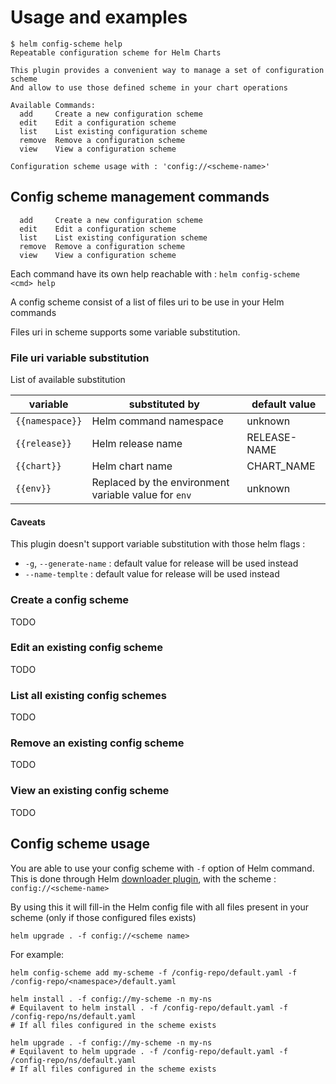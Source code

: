 # Usage and examples

```
$ helm config-scheme help
Repeatable configuration scheme for Helm Charts

This plugin provides a convenient way to manage a set of configuration scheme
And allow to use those defined scheme in your chart operations

Available Commands:
  add     Create a new configuration scheme
  edit    Edit a configuration scheme
  list    List existing configuration scheme
  remove  Remove a configuration scheme
  view    View a configuration scheme

Configuration scheme usage with : 'config://<scheme-name>'
```

## Config scheme management commands

```
  add     Create a new configuration scheme
  edit    Edit a configuration scheme
  list    List existing configuration scheme
  remove  Remove a configuration scheme
  view    View a configuration scheme
```

Each command have its own help reachable with : `helm config-scheme <cmd> help`

A config scheme consist of a list of files uri to be use in your Helm commands

Files uri in scheme supports some variable substitution.

### File uri variable substitution

List of available substitution

| variable        | substituted by                                       | default value |
| --------------- | ---------------------------------------------------- | ------------- |
| `{{namespace}}` | Helm command namespace                               | unknown       |
| `{{release}}`   | Helm release name                                    | RELEASE-NAME  |
| `{{chart}}`     | Helm chart name                                      | CHART_NAME    |
| `{{env}}`       | Replaced by the environment variable value for `env` | unknown       |

#### Caveats

This plugin doesn't support variable substitution with those helm flags :

- `-g`, `--generate-name` : default value for release will be used instead
- `--name-templte` : default value for release will be used instead

### Create a config scheme

TODO

### Edit an existing config scheme

TODO

### List all existing config schemes

TODO

### Remove an existing config scheme

TODO

### View an existing config scheme

TODO

## Config scheme usage

You are able to use your config scheme with `-f` option of Helm command.
This is done through Helm [downloader plugin](https://helm.sh/docs/topics/plugins/#downloader-plugins),
with the scheme : `config://<scheme-name>`

By using this it will fill-in the Helm config file with all files present in your scheme (only if those configured files exists)

```
helm upgrade . -f config://<scheme name>
```

For example:

```
helm config-scheme add my-scheme -f /config-repo/default.yaml -f /config-repo/<namespace>/default.yaml

helm install . -f config://my-scheme -n my-ns
# Equilavent to helm install . -f /config-repo/default.yaml -f /config-repo/ns/default.yaml
# If all files configured in the scheme exists

helm upgrade . -f config://my-scheme -n my-ns
# Equilavent to helm upgrade . -f /config-repo/default.yaml -f /config-repo/ns/default.yaml
# If all files configured in the scheme exists
```
